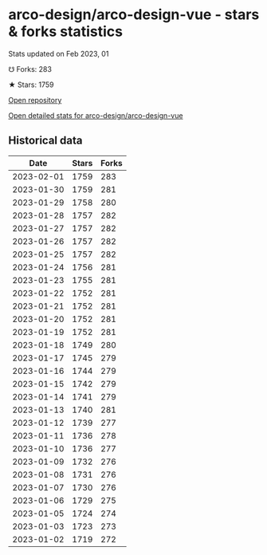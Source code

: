 # arco-design/arco-design-vue - stars & forks statistics

Stats updated on Feb 2023, 01

☋ Forks: 283

★ Stars: 1759

[Open repository](https://github.com/arco-design/arco-design-vue)

[Open detailed stats for arco-design/arco-design-vue](https://reviewgithub.com/rep/arco-design/arco-design-vue)

## Historical data
| Date | Stars | Forks |
|------|-------|-------|
| 2023-02-01 | 1759 | 283 | 
| 2023-01-30 | 1759 | 281 | 
| 2023-01-29 | 1758 | 280 | 
| 2023-01-28 | 1757 | 282 | 
| 2023-01-27 | 1757 | 282 | 
| 2023-01-26 | 1757 | 282 | 
| 2023-01-25 | 1757 | 282 | 
| 2023-01-24 | 1756 | 281 | 
| 2023-01-23 | 1755 | 281 | 
| 2023-01-22 | 1752 | 281 | 
| 2023-01-21 | 1752 | 281 | 
| 2023-01-20 | 1752 | 281 | 
| 2023-01-19 | 1752 | 281 | 
| 2023-01-18 | 1749 | 280 | 
| 2023-01-17 | 1745 | 279 | 
| 2023-01-16 | 1744 | 279 | 
| 2023-01-15 | 1742 | 279 | 
| 2023-01-14 | 1741 | 279 | 
| 2023-01-13 | 1740 | 281 | 
| 2023-01-12 | 1739 | 277 | 
| 2023-01-11 | 1736 | 278 | 
| 2023-01-10 | 1736 | 277 | 
| 2023-01-09 | 1732 | 276 | 
| 2023-01-08 | 1731 | 276 | 
| 2023-01-07 | 1730 | 276 | 
| 2023-01-06 | 1729 | 275 | 
| 2023-01-05 | 1724 | 274 | 
| 2023-01-03 | 1723 | 273 | 
| 2023-01-02 | 1719 | 272 | 

